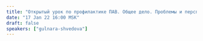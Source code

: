 ```yaml
---
title: "Открытый урок по профилактике ПАВ. Общее дело. Проблемы и перспективы трезвости среди детей и молодежи"
date: "17 Jan 22 16:00 MSK"
draft: false
speakers: ["gulnara-shvedova"]
---
```

